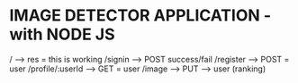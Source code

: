 # IMAGE DETECTOR APPLICATION - with NODE JS

/ --> res = this is working
/signin --> POST success/fail
/register --> POST = user
/profile/:userId --> GET = user
/image --> PUT --> user (ranking)